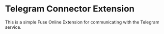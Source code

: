 # Telegram Connector Extension

This is a simple Fuse Online Extension for communicating with the Telegram service.



